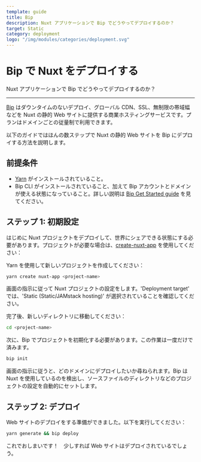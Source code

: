 ```yaml
---
template: guide
title: Bip
description: Nuxt アプリケーションで Bip でどうやってデプロイするのか？
target: Static
category: deployment
logo: "/img/modules/categories/deployment.svg"
---
```

# Bip で Nuxt をデプロイする

Nuxt アプリケーションで Bip でどうやってデプロイするのか？

---

[Bip](https://bip.sh) はダウンタイムのないデプロイ、グローバル CDN、SSL、無制限の帯域幅などを Nuxt の静的 Web サイトに提供する商業ホスティングサービスです。プランはドメインごとの従量制で利用できます。

以下のガイドではほんの数ステップで Nuxt の静的 Web サイトを Bip にデプロイする方法を説明します。

## 前提条件

- [Yarn](https://yarnpkg.com/getting-started/install) がインストールされていること。
- Bip CLI がインストールされていること、加えて Bip アカウントとドメインが使える状態になっていること。詳しい説明は [Bip Get Started guide](https://bip.sh/getstarted) を見てください。

## ステップ 1: 初期設定

はじめに Nuxt プロジェクトをデプロイして、世界にシェアできる状態にする必要があります。プロジェクトが必要な場合は、[create-nuxt-app](https://github.com/nuxt/create-nuxt-app) を使用してください：

Yarn を使用して新しいプロジェクトを作成してください：

```bash
yarn create nuxt-app <project-name>
```

画面の指示に従って Nuxt プロジェクトの設定をします。'Deployment target' では、'Static (Static/JAMstack hosting)' が選択されていることを確認してください。

完了後、新しいディレクトリに移動してください：

```bash
cd <project-name>
```

次に、Bip でプロジェクトを初期化する必要があります。この作業は一度だけで済みます。

```bash
bip init
```

画面の指示に従うと、どのドメインにデプロイしたいか尋ねられます。Bip は Nuxt を使用しているのを検出し、ソースファイルのディレクトリなどのプロジェクトの設定を自動的にセットします。

## ステップ 2: デプロイ

Web サイトのデプロイをする準備ができました。以下を実行してください：

```bash
yarn generate && bip deploy
```

これでおしまいです！　少しすれば Web サイトはデプロイされているでしょう。
